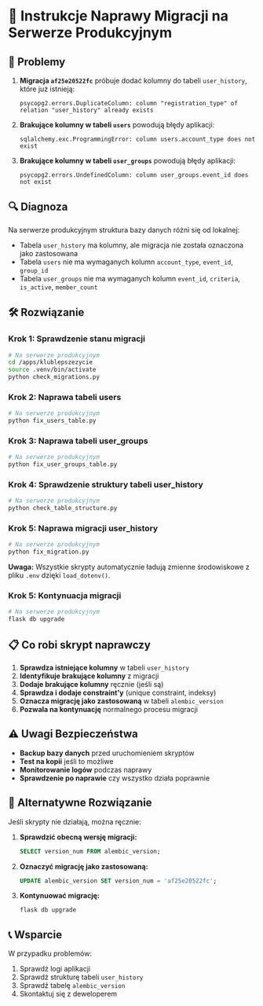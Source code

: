 # 🔧 Instrukcje Naprawy Migracji na Serwerze Produkcyjnym

## 🚨 Problemy
1. **Migracja `af25e20522fc`** próbuje dodać kolumny do tabeli `user_history`, które już istnieją:
   ```
   psycopg2.errors.DuplicateColumn: column "registration_type" of relation "user_history" already exists
   ```

2. **Brakujące kolumny w tabeli `users`** powodują błędy aplikacji:
   ```
   sqlalchemy.exc.ProgrammingError: column users.account_type does not exist
   ```

3. **Brakujące kolumny w tabeli `user_groups`** powodują błędy aplikacji:
   ```
   psycopg2.errors.UndefinedColumn: column user_groups.event_id does not exist
   ```

## 🔍 Diagnoza
Na serwerze produkcyjnym struktura bazy danych różni się od lokalnej:
- Tabela `user_history` ma kolumny, ale migracja nie została oznaczona jako zastosowana
- Tabela `users` nie ma wymaganych kolumn `account_type`, `event_id`, `group_id`
- Tabela `user_groups` nie ma wymaganych kolumn `event_id`, `criteria`, `is_active`, `member_count`

## 🛠️ Rozwiązanie

### Krok 1: Sprawdzenie stanu migracji
```bash
# Na serwerze produkcyjnym
cd /apps/klublepszezycie
source .venv/bin/activate
python check_migrations.py
```

### Krok 2: Naprawa tabeli users
```bash
# Na serwerze produkcyjnym
python fix_users_table.py
```

### Krok 3: Naprawa tabeli user_groups
```bash
# Na serwerze produkcyjnym
python fix_user_groups_table.py
```

### Krok 4: Sprawdzenie struktury tabeli user_history
```bash
# Na serwerze produkcyjnym
python check_table_structure.py
```

### Krok 5: Naprawa migracji user_history
```bash
# Na serwerze produkcyjnym
python fix_migration.py
```

**Uwaga:** Wszystkie skrypty automatycznie ładują zmienne środowiskowe z pliku `.env` dzięki `load_dotenv()`.

### Krok 5: Kontynuacja migracji
```bash
# Na serwerze produkcyjnym
flask db upgrade
```

## 📋 Co robi skrypt naprawczy

1. **Sprawdza istniejące kolumny** w tabeli `user_history`
2. **Identyfikuje brakujące kolumny** z migracji
3. **Dodaje brakujące kolumny** ręcznie (jeśli są)
4. **Sprawdza i dodaje constraint'y** (unique constraint, indeksy)
5. **Oznacza migrację jako zastosowaną** w tabeli `alembic_version`
6. **Pozwala na kontynuację** normalnego procesu migracji

## ⚠️ Uwagi Bezpieczeństwa

- **Backup bazy danych** przed uruchomieniem skryptów
- **Test na kopii** jeśli to możliwe
- **Monitorowanie logów** podczas naprawy
- **Sprawdzenie po naprawie** czy wszystko działa poprawnie

## 🔄 Alternatywne Rozwiązanie

Jeśli skrypty nie działają, można ręcznie:

1. **Sprawdzić obecną wersję migracji:**
   ```sql
   SELECT version_num FROM alembic_version;
   ```

2. **Oznaczyć migrację jako zastosowaną:**
   ```sql
   UPDATE alembic_version SET version_num = 'af25e20522fc';
   ```

3. **Kontynuować migrację:**
   ```bash
   flask db upgrade
   ```

## 📞 Wsparcie

W przypadku problemów:
1. Sprawdź logi aplikacji
2. Sprawdź strukturę tabeli `user_history`
3. Sprawdź tabelę `alembic_version`
4. Skontaktuj się z deweloperem
